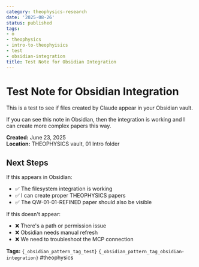 ```yaml
---
category: theophysics-research
date: '2025-08-26'
status: published
tags:
- o
- theophysics
- intro-to-theophyisics
- test
- obsidian-integration
title: Test Note for Obsidian Integration
---
```

   
# Test Note for Obsidian Integration   
   
This is a test to see if files created by Claude appear in your Obsidian vault.   
   
If you can see this note in Obsidian, then the integration is working and I can create more complex papers this way.   
   
**Created:** June 23, 2025     
**Location:** THEOPHYSICS vault, 01 Intro folder   
   
## Next Steps   
   
If this appears in Obsidian:   
   
- ✅ The filesystem integration is working   
- ✅ I can create proper THEOPHYSICS papers   
- ✅ The QW-01-01-REFINED paper should also be visible   
   
If this doesn't appear:   
   
- ❌ There's a path or permission issue   
- ❌ Obsidian needs manual refresh   
- ❌ We need to troubleshoot the MCP connection   
   
**Tags:** `{_obsidian_pattern_tag_test}` `{_obsidian_pattern_tag_obsidian-integration}` #theophysics